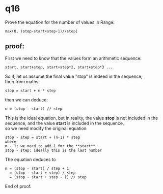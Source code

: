 # q16
Prove the equation for the number of values in Range:
```
max(0, (stop-start+step-1)//step)
```

## proof:
First we need to know that the values form an arithmetic sequence:  
```
start, start+step, start+step*2, start+step*3 ...
```
So if, let us assume the final value "stop" is indeed in the sequence,  
then from maths:
```
stop = start + n * step
```
then we can deduce:
```
n = (stop - start) // step
```
This is the ideal equation, but in reality, the value **stop** is not included in the sequence, 
and the value **start** is included in the sequence,  
so we need modify the original equation
```
stop - step = start + (n-1) * step
where  
n - 1: we need to add 1 for the **start**  
stop - step: ideally this is the last number
```
The equation deduces to
```
n = (stop - start) / step + 1
  = (stop - start + step) / step
  = (stop - start + step - 1) // step
```
End of proof. 